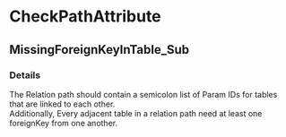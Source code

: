 ﻿---  
uid: Validator_13_2_6  
---

# CheckPathAttribute

## MissingForeignKeyInTable\_Sub

### Details

The Relation path should contain a semicolon list of Param IDs for tables that are linked to each other.  
Additionally, Every adjacent table in a relation path need at least one foreignKey from one another.
